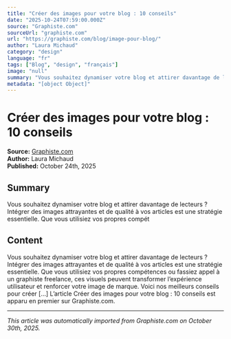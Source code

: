 ```yaml
---
title: "Créer des images pour votre blog : 10 conseils"
date: "2025-10-24T07:59:00.000Z"
source: "Graphiste.com"
sourceUrl: "graphiste.com"
url: "https://graphiste.com/blog/image-pour-blog/"
author: "Laura Michaud"
category: "design"
language: "fr"
tags: ["Blog", "design", "français"]
image: "null"
summary: "Vous souhaitez dynamiser votre blog et attirer davantage de lecteurs ? Intégrer des images attrayantes et de qualité à vos articles est une stratégie essentielle. Que vous utilisiez vos propres compét"
metadata: "[object Object]"
---
```


# Créer des images pour votre blog : 10 conseils

**Source:** [Graphiste.com](https://graphiste.com/blog/image-pour-blog/)  
**Author:** Laura Michaud  
**Published:** October 24th, 2025  

## Summary

Vous souhaitez dynamiser votre blog et attirer davantage de lecteurs ? Intégrer des images attrayantes et de qualité à vos articles est une stratégie essentielle. Que vous utilisiez vos propres compét

## Content

Vous souhaitez dynamiser votre blog et attirer davantage de lecteurs ? Intégrer des images attrayantes et de qualité à vos articles est une stratégie essentielle. Que vous utilisiez vos propres compétences ou fassiez appel à un graphiste freelance, ces visuels peuvent transformer l’expérience utilisateur et renforcer votre image de marque. Voici nos meilleurs conseils pour créer […] L’article Créer des images pour votre blog : 10 conseils est apparu en premier sur Graphiste.com.

---

*This article was automatically imported from Graphiste.com on October 30th, 2025.*
